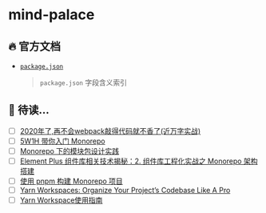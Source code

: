 # mind-palace

## 🔥 官方文档

- [`package.json`](https://docs.npmjs.com/cli/v8/configuring-npm/package-json)
  > `package.json` 字段含义索引

## 🧐 待读...

- [ ] [2020年了,再不会webpack敲得代码就不香了(近万字实战)](https://juejin.cn/post/6844904031240863758#heading-33)
- [ ] [5W1H 带你入门 Monorepo](https://juejin.cn/post/7207689082184974394)
- [ ] [Monorepo 下的模块包设计实践](https://juejin.cn/post/7052271542000074782#heading-11)
- [ ] [Element Plus 组件库相关技术揭秘：2. 组件库工程化实战之 Monorepo 架构搭建](https://juejin.cn/post/7146183222425518093#heading-6)
- [ ] [使用 pnpm 构建 Monorepo 项目](https://zhuanlan.zhihu.com/p/373935751)
- [ ] [Yarn Workspaces: Organize Your Project’s Codebase Like A Pro](https://www.smashingmagazine.com/2019/07/yarn-workspaces-organize-project-codebase-pro/)
- [ ] [Yarn Workspace使用指南](https://juejin.cn/post/6974967455114362888)
